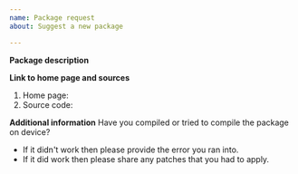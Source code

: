```yaml
---
name: Package request
about: Suggest a new package

---
```


<!--
IMPORTANT: we are not accepting issues about Termux
installations running on Android 5.x-6.x.
-->

**Package description**
<!--
Describe what this package do and why it should be
available. Make sure that requested package supports
cross-compilation and can run on AArch64 and ARM.
-->

**Link to home page and sources**
1. Home page:
2. Source code:

**Additional information**
Have you compiled or tried to compile the package on device?
* If it didn't work then please provide the error you ran into.
* If it did work then please share any patches that you had to apply.
